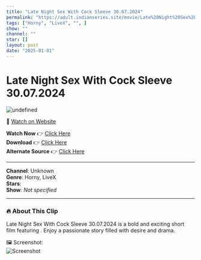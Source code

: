 ```yaml
---
title: "Late Night Sex With Cock Sleeve 30.07.2024"
permalink: "https://adult.indianseries.site/movie/Late%20Night%20Sex%20With%20Cock%20Sleeve%2030.07.2024"
tags: ["Horny", "LiveX", "", ]
show: ""
channel: ""
star: []
layout: post
date: "2025-01-01"
---
```


# Late Night Sex With Cock Sleeve 30.07.2024

![undefined](https://desisins.com/wp-content/uploads/2024/07/Late-Night-Sex-With-CockSleeve-DesiSins.com_.jpg)

🔗 [Watch on Website](https://adult.indianseries.site/movie/Late%20Night%20Sex%20With%20Cock%20Sleeve%2030.07.2024)

**Watch Now** 👉 [Click Here](https://adult.indianseries.site/movie/Late%20Night%20Sex%20With%20Cock%20Sleeve%2030.07.2024)  
**Download** 👉 [Click Here](https://adult.indianseries.site/movie/Late%20Night%20Sex%20With%20Cock%20Sleeve%2030.07.2024)  
**Alternate Source** 👉 [Click Here](https://adult.indianseries.site/movie/Late%20Night%20Sex%20With%20Cock%20Sleeve%2030.07.2024)

---

**Channel**: Unknown  
**Genre**: Horny, LiveX  
**Stars**:   
**Show**: *Not specified*

---

### 🔥 About This Clip

Late Night Sex With Cock Sleeve 30.07.2024 is a bold and exciting short film featuring . Enjoy a passionate story filled with desire and drama.
 
🖼️ Screenshot:  
![Screenshot](https://desisins.com/wp-content/uploads/2024/07/Late-Night-Sex-With-CockSleeve-DesiSins.com_.jpg)
